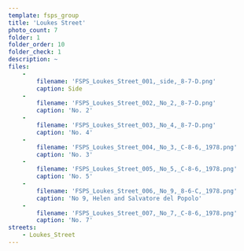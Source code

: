 ```yaml
---
template: fsps_group
title: 'Loukes Street'
photo_count: 7
folder: 1
folder_order: 10
folder_check: 1
description: ~
files:
    -
        filename: 'FSPS_Loukes_Street_001,_side,_8-7-D.png'
        caption: Side
    -
        filename: 'FSPS_Loukes_Street_002,_No_2,_8-7-D.png'
        caption: 'No. 2'
    -
        filename: 'FSPS_Loukes_Street_003,_No_4,_8-7-D.png'
        caption: 'No. 4'
    -
        filename: 'FSPS_Loukes_Street_004,_No_3,_C-8-6,_1978.png'
        caption: 'No. 3'
    -
        filename: 'FSPS_Loukes_Street_005,_No_5,_C-8-6,_1978.png'
        caption: 'No. 5'
    -
        filename: 'FSPS_Loukes_Street_006,_No_9,_8-6-C,_1978.png'
        caption: 'No 9, Helen and Salvatore del Popolo'
    -
        filename: 'FSPS_Loukes_Street_007,_No_7,_C-8-6,_1978.png'
        caption: 'No. 7'
streets:
    - Loukes_Street
---
```

